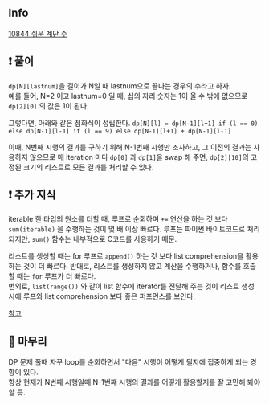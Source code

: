 ## Info

<a href="https://www.acmicpc.net/problem/10844" rel="nofollow">10844 쉬운 계단 수</a>

## ❗ 풀이
`dp[N][lastnum]`을 길이가 N일 때 lastnum으로 끝나는 경우의 수라고 하자.  
예를 들어, N=2 이고 lastnum=0 일 때, 십의 자리 숫자는 1이 올 수 밖에 없으므로 `dp[2][0]` 의 값은 1이 된다.  
  
그렇다면, 아래와 같은 점화식이 성립한다.
`dp[N][l] = dp[N-1][l+1] if (l == 0) else dp[N-1][l-1] if (l == 9) else dp[N-1][l+1] + dp[N-1][l-1]`  
  
이때, N번째 시행의 결과를 구하기 위해 N-1번째 시행만 조사하고, 그 이전의 결과는 사용하지 않으므로 매 iteration 마다 `dp[0]` 과 `dp[1]`을 swap 해 주면, `dp[2][10]`의 고정된 크기의 리스트로 모든 결과를 처리할 수 있다.


## ❗ 추가 지식
iterable 한 타입의 원소를 더할 때, 루프로 순회하며 `+=` 연산을 하는 것 보다 `sum(iterable)` 을 수행하는 것이 몇 배 이상 빠르다. 루프는 파이썬 바이트코드로 처리되지만, `sum()` 함수는 내부적으로 C코드를 사용하기 때문.  
  
리스트를 생성할 때는 for 루프로 `append()` 하는 것 보다 list comprehension을 활용하는 것이 더 빠르다. 반대로, 
리스트를 생성하지 않고 계산을 수행하거나, 함수를 호출할 때는 `for` 루프가 더 빠르다.  
번외로, `list(range())` 와 같이 list 함수에 iterator를 전달해 주는 것이 리스트 생성 시에 루프와 list comprehension 보다 좋은 퍼포먼스를 보인다.

<a href="https://towardsdatascience.com/list-comprehensions-vs-for-loops-it-is-not-what-you-think-34071d4d8207">참고</a>

## 🙂 마무리
DP 문제 풀때 자꾸 loop를 순회하면서 "다음" 시행이 어떻게 될지에 집중하게 되는 경향이 있다.  
항상 현재가 N번째 시행일때 N-1번쨰 시행의 결과를 어떻게 활용할지를 잘 고민해 봐야 할 듯.
